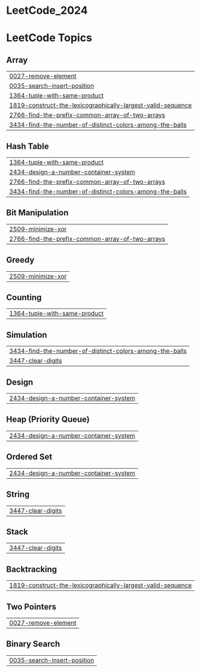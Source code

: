 # LeetCode_2024

<!---LeetCode Topics Start-->
# LeetCode Topics
## Array
|  |
| ------- |
| [0027-remove-element](https://github.com/Archit56ak/LeetCode_2024/tree/master/0027-remove-element) |
| [0035-search-insert-position](https://github.com/Archit56ak/LeetCode_2024/tree/master/0035-search-insert-position) |
| [1364-tuple-with-same-product](https://github.com/Archit56ak/LeetCode_2024/tree/master/1364-tuple-with-same-product) |
| [1819-construct-the-lexicographically-largest-valid-sequence](https://github.com/Archit56ak/LeetCode_2024/tree/master/1819-construct-the-lexicographically-largest-valid-sequence) |
| [2766-find-the-prefix-common-array-of-two-arrays](https://github.com/Archit56ak/LeetCode_2024/tree/master/2766-find-the-prefix-common-array-of-two-arrays) |
| [3434-find-the-number-of-distinct-colors-among-the-balls](https://github.com/Archit56ak/LeetCode_2024/tree/master/3434-find-the-number-of-distinct-colors-among-the-balls) |
## Hash Table
|  |
| ------- |
| [1364-tuple-with-same-product](https://github.com/Archit56ak/LeetCode_2024/tree/master/1364-tuple-with-same-product) |
| [2434-design-a-number-container-system](https://github.com/Archit56ak/LeetCode_2024/tree/master/2434-design-a-number-container-system) |
| [2766-find-the-prefix-common-array-of-two-arrays](https://github.com/Archit56ak/LeetCode_2024/tree/master/2766-find-the-prefix-common-array-of-two-arrays) |
| [3434-find-the-number-of-distinct-colors-among-the-balls](https://github.com/Archit56ak/LeetCode_2024/tree/master/3434-find-the-number-of-distinct-colors-among-the-balls) |
## Bit Manipulation
|  |
| ------- |
| [2509-minimize-xor](https://github.com/Archit56ak/LeetCode_2024/tree/master/2509-minimize-xor) |
| [2766-find-the-prefix-common-array-of-two-arrays](https://github.com/Archit56ak/LeetCode_2024/tree/master/2766-find-the-prefix-common-array-of-two-arrays) |
## Greedy
|  |
| ------- |
| [2509-minimize-xor](https://github.com/Archit56ak/LeetCode_2024/tree/master/2509-minimize-xor) |
## Counting
|  |
| ------- |
| [1364-tuple-with-same-product](https://github.com/Archit56ak/LeetCode_2024/tree/master/1364-tuple-with-same-product) |
## Simulation
|  |
| ------- |
| [3434-find-the-number-of-distinct-colors-among-the-balls](https://github.com/Archit56ak/LeetCode_2024/tree/master/3434-find-the-number-of-distinct-colors-among-the-balls) |
| [3447-clear-digits](https://github.com/Archit56ak/LeetCode_2024/tree/master/3447-clear-digits) |
## Design
|  |
| ------- |
| [2434-design-a-number-container-system](https://github.com/Archit56ak/LeetCode_2024/tree/master/2434-design-a-number-container-system) |
## Heap (Priority Queue)
|  |
| ------- |
| [2434-design-a-number-container-system](https://github.com/Archit56ak/LeetCode_2024/tree/master/2434-design-a-number-container-system) |
## Ordered Set
|  |
| ------- |
| [2434-design-a-number-container-system](https://github.com/Archit56ak/LeetCode_2024/tree/master/2434-design-a-number-container-system) |
## String
|  |
| ------- |
| [3447-clear-digits](https://github.com/Archit56ak/LeetCode_2024/tree/master/3447-clear-digits) |
## Stack
|  |
| ------- |
| [3447-clear-digits](https://github.com/Archit56ak/LeetCode_2024/tree/master/3447-clear-digits) |
## Backtracking
|  |
| ------- |
| [1819-construct-the-lexicographically-largest-valid-sequence](https://github.com/Archit56ak/LeetCode_2024/tree/master/1819-construct-the-lexicographically-largest-valid-sequence) |
## Two Pointers
|  |
| ------- |
| [0027-remove-element](https://github.com/Archit56ak/LeetCode_2024/tree/master/0027-remove-element) |
## Binary Search
|  |
| ------- |
| [0035-search-insert-position](https://github.com/Archit56ak/LeetCode_2024/tree/master/0035-search-insert-position) |
<!---LeetCode Topics End-->